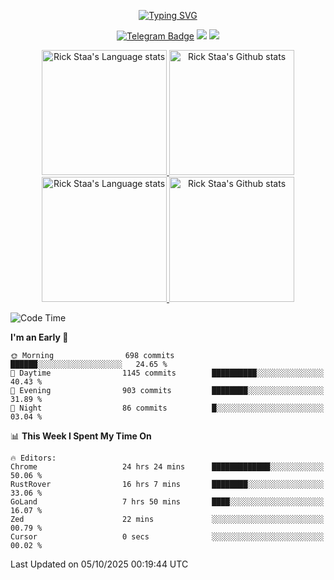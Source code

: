 <div align="center"> 

[![Typing SVG](https://readme-typing-svg.herokuapp.com?size=25&duration=2500&color=eeeeee&vCenter=true&width=200&height=40&lines=Hi+there+%F0%9F%91%8B%F0%9F%8F%BB;I'm+DanBai)](https://git.io/typing-svg)

[![Telegram Badge](https://img.shields.io/badge/-Telegram-blue?style=flat&logo=Telegram&logoColor=white)](https://t.me/rand_xx231jnfasj_bot) 
    [![](https://img.shields.io/badge/-Blog-brightgreen?style=flat&logo=Blogger&logoColor=white)](https://danbai225.github.io)
[![](https://img.shields.io/badge/-Email-red?style=flat&logo=Mail.Ru&logoColor=white)](mailto:danbai@88.com)
</div>

<!-- Light Mode -->
<div align="center"> 
<a href="https://github.com/anuraghazra/github-readme-stats#gh-light-mode-only">
<img height=200 src="https://github-readme-stats.vercel.app/api/top-langs/?username=danbai225&layout=compact&langs_count=10&hide_border=1&role=OWNER,COLLABORATOR#gh-light-mode-only" alt="Rick Staa's Language stats" />
</a>
<a href="https://github.com/anuraghazra/github-readme-stats#gh-light-mode-only">
<img height=200 src="https://github-readme-stats.vercel.app/api?username=danbai225&show_icons=true&count_private=true&line_height=28&hide_border=1&include_all_commits=true&card_width=450&role=OWNER,COLLABORATOR&exclude_repo=github-readme-stats#gh-light-mode-only" alt="Rick Staa's Github stats" />
</a>
</div>

<!-- Dark Mode -->
<div align="center"> 
<a href="https://github.com/anuraghazra/github-readme-stats#gh-dark-mode-only">
<img height=200 src="https://github-readme-stats.vercel.app/api/top-langs/?username=danbai225&layout=compact&langs_count=10&hide_border=1&role=OWNER,COLLABORATOR&theme=github_dark#gh-dark-mode-only" alt="Rick Staa's Language stats" />
</a>
<a href="https://github.com/anuraghazra/github-readme-stats#gh-dark-mode-only">
<img height=200 src="https://github-readme-stats.vercel.app/api?username=danbai225&show_icons=true&count_private=true&line_height=28&hide_border=1&include_all_commits=true&card_width=450&role=OWNER,COLLABORATOR&exclude_repo=github-readme-stats&theme=github_dark#gh-dark-mode-only" alt="Rick Staa's Github stats" />
</a>
</div>

<!--START_SECTION:waka-->
![Code Time](http://img.shields.io/badge/Code%20Time-6%2C330%20hrs%2050%20mins-blue)

**I'm an Early 🐤** 

```text
🌞 Morning                698 commits         ██████░░░░░░░░░░░░░░░░░░░   24.65 % 
🌆 Daytime                1145 commits        ██████████░░░░░░░░░░░░░░░   40.43 % 
🌃 Evening                903 commits         ████████░░░░░░░░░░░░░░░░░   31.89 % 
🌙 Night                  86 commits          █░░░░░░░░░░░░░░░░░░░░░░░░   03.04 % 
```


📊 **This Week I Spent My Time On** 

```text
🔥 Editors: 
Chrome                   24 hrs 24 mins      █████████████░░░░░░░░░░░░   50.06 % 
RustRover                16 hrs 7 mins       ████████░░░░░░░░░░░░░░░░░   33.06 % 
GoLand                   7 hrs 50 mins       ████░░░░░░░░░░░░░░░░░░░░░   16.07 % 
Zed                      22 mins             ░░░░░░░░░░░░░░░░░░░░░░░░░   00.79 % 
Cursor                   0 secs              ░░░░░░░░░░░░░░░░░░░░░░░░░   00.02 % 
```


 Last Updated on 05/10/2025 00:19:44 UTC
<!--END_SECTION:waka-->
